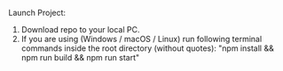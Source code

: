 Launch Project:




1. Download repo to your local PC.
2. If you are using (Windows / macOS / Linux) run following 
terminal commands inside the root directory (without quotes):
"npm install && npm run build && npm run start"